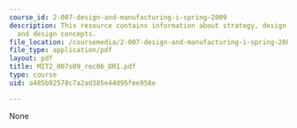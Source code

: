 ```yaml
---
course_id: 2-007-design-and-manufacturing-i-spring-2009
description: This resource contains information about strategy, design challenges,
  and design concepts.
file_location: /coursemedia/2-007-design-and-manufacturing-i-spring-2009/a485b92578c7a2ad385e44d95fee958e_MIT2_007s09_rec06_DR1.pdf
file_type: application/pdf
layout: pdf
title: MIT2_007s09_rec06_DR1.pdf
type: course
uid: a485b92578c7a2ad385e44d95fee958e

---
```

None